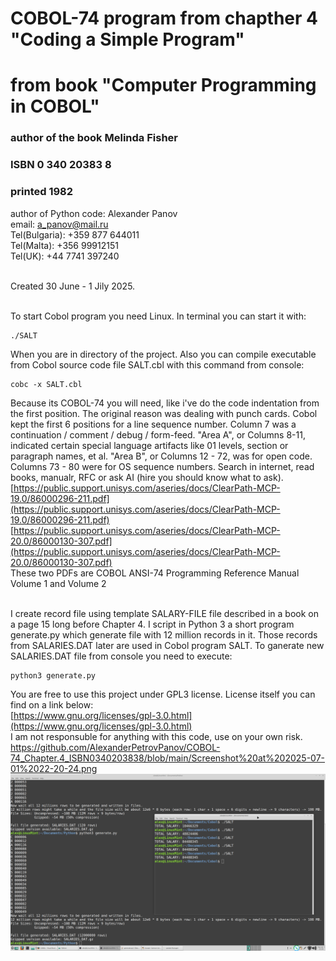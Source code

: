 # COBOL-74 program from chapther 4 "Coding a Simple Program"
# from book "Computer Programming in COBOL"

### author of the book Melinda Fisher
### ISBN 0 340 20383 8
### printed 1982

author of Python code: Alexander Panov<br/>
email: a_panov@mail.ru<br/>
Tel(Bulgaria): +359 877 644011<br/>
Tel(Malta): +356 99912151<br/>
Tel(UK): +44 7741 397240<br/><br/>

Created 30 June - 1 Jily 2025.<br/><br/>

To  start Cobol program you need Linux. In terminal you can start it with:
```
./SALT
```
When you are in directory of the project. Also you can compile executable from Cobol source code file SALT.cbl with this command from console:
```
cobc -x SALT.cbl
```
Because its COBOL-74 you will need, like i've do the code indentation from the first position. The original reason was dealing with punch cards. Cobol kept the first 6 positions for a line sequence number. Column 7 was a continuation / comment / debug / form-feed. "Area A", or Columns 8-11, indicated certain special language artifacts like 01 levels, section or paragraph names, et al. "Area B", or Columns 12 - 72, was for open code. Columns 73 - 80 were for OS sequence numbers. Search in internet, read books, manualr, RFC or ask AI (hire you should know what to ask).<br/>
[https://public.support.unisys.com/aseries/docs/ClearPath-MCP-19.0/86000296-211.pdf](https://public.support.unisys.com/aseries/docs/ClearPath-MCP-19.0/86000296-211.pdf)<br/>
[https://public.support.unisys.com/aseries/docs/ClearPath-MCP-20.0/86000130-307.pdf](https://public.support.unisys.com/aseries/docs/ClearPath-MCP-20.0/86000130-307.pdf)<br/>
These two PDFs are COBOL ANSI-74 Programming Reference Manual Volume 1 and Volume 2<br/><br/>

I create record file using template SALARY-FILE file described in a book on a page 15 long before Chapter 4. I script in Python 3 a short program generate.py which generate file with 12 million records in it. Those records from SALARIES.DAT later are used in Cobol program SALT. To ganerate new SALARIES.DAT file from console you need to execute:
```
python3 generate.py
```

You are free to use this project under GPL3 license. License itself you can find on a link below:<br/>
[https://www.gnu.org/licenses/gpl-3.0.html](https://www.gnu.org/licenses/gpl-3.0.html)<br/>
I am not responsuble for anything with this code, use on your own risk.
https://github.com/AlexanderPetrovPanov/COBOL-74_Chapter.4_ISBN0340203838/blob/main/Screenshot%20at%202025-07-01%2022-20-24.png
![Screenshot of a COBOL-74 and Python 3 programs](https://github.com/AlexanderPetrovPanov/COBOL-74_Chapter.4_ISBN0340203838/blob/main/Screenshot%20at%202025-07-01%2022-20-24.png)
